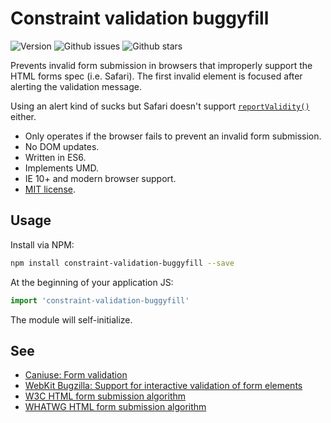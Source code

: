 # Constraint validation buggyfill

![Version](https://img.shields.io/badge/version-0.1.0-brightgreen.svg?style=flat-square)
![Github issues](https://img.shields.io/github/issues/jaydenseric/constraint-validation-buggyfill.svg?style=flat-square)
![Github stars](https://img.shields.io/github/stars/jaydenseric/constraint-validation-buggyfill.svg?style=flat-square)

Prevents invalid form submission in browsers that improperly support the HTML forms spec (i.e. Safari). The first invalid element is focused after alerting the validation message.

Using an alert kind of sucks but Safari doesn't support [`reportValidity()`](https://www.w3.org/TR/html52/sec-forms.html#dom-htmlinputelement-reportvalidity) either.

- Only operates if the browser fails to prevent an invalid form submission.
- No DOM updates.
- Written in ES6.
- Implements UMD.
- IE 10+ and modern browser support.
- [MIT license](https://en.wikipedia.org/wiki/MIT_License).

## Usage

Install via NPM:

```bash
npm install constraint-validation-buggyfill --save
```

At the beginning of your application JS:

```js
import 'constraint-validation-buggyfill'
```

The module will self-initialize.

## See

- [Caniuse: Form validation](http://caniuse.com/#feat=form-validation)
- [WebKit Bugzilla: Support for interactive validation of form elements](https://bugs.webkit.org/show_bug.cgi?id=28649)
- [W3C HTML form submission algorithm](https://www.w3.org/TR/html52/sec-forms.html#form-submission-algorithm)
- [WHATWG HTML form submission algorithm](https://html.spec.whatwg.org/multipage/forms.html#form-submission-algorithm)
